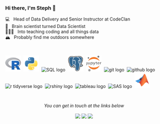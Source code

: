 ### Hi there, I'm Steph 👋


💻 &nbsp; Head of Data Delivery and Senior Instructor at CodeClan <br>
🧠 &nbsp; Brain scientist turned Data Scientist <br>
👩🏻‍🏫 &nbsp; Into teaching coding and all things data <br>
🏔 &nbsp; Probably find me outdoors somewhere <br>

<br>

<img src="https://github.com/devicons/devicon/blob/master/icons/r/r-original.svg" alt="R logo" width="50" height="50"/>&nbsp; <img src="https://github.com/devicons/devicon/blob/master/icons/python/python-original.svg" alt="python logo" width="50" height="50"/>&nbsp; <img src="https://github.com/stephanieboyle/data_icons/blob/master/icons/SQL/sql-file.svg" alt="SQL logo" width="50" height="50"/>&nbsp; <img src="https://github.com/devicons/devicon/blob/master/icons/postgresql/postgresql-original.svg" alt="postgres logo" width="50" height="50"/>&nbsp; <img src="https://github.com/devicons/devicon/blob/master/icons/jupyter/jupyter-original-wordmark.svg" alt="jupyter logo" width="50" height="50"/>&nbsp; <img src="https://github.com/stephanieboyle/data_icons/blob/master/icons/git/git-logo-small.png" alt="git logo" width="50" height="50"/>&nbsp; <img src="https://github.com/stephanieboyle/data_icons/blob/master/icons/github/octocat.png" alt="github logo" width="50" height="50"/>&nbsp; <img src="https://github.com/stephanieboyle/data_icons/blob/master/icons/r/tidyverse/tidyverse-logo.png" alt="r tidyverse logo" width="50" height="50"/>&nbsp; <img src="https://github.com/stephanieboyle/data_icons/blob/master/icons/r/rshiny/rshiny-logo.png" alt="rshiny logo" width="50" height="50"/>&nbsp; <img src="https://github.com/stephanieboyle/data_icons/blob/master/icons/tableau/tableau-logo.svg" alt="tableau logo" width="50" height="50"/>&nbsp; <img src="https://github.com/stephanieboyle/data_icons/blob/master/icons/SAS/sas-logo-small.png" alt="SAS logo" width="50" height="50"/> &nbsp;<img src="https://github.com/devicons/devicon/blob/master/icons/matlab/matlab-original.svg" alt="matlab logo" width="50" height="50"/>
</center>

<br>

  <p align="center">
    <i>You can get in touch at the links below</i><br><br>
    <a href="https://twitter.com/_stephanieboyle" alt="Twitter logo"><img src="https://github.com/stephanieboyle/data_icons/blob/master/icons/social_icons/twitter-line-green.svg"></a>
    <a href="https://www.linkedin.com/in/stephanieboyle9/" alt="Linkedin-logo"><img src="https://github.com/stephanieboyle/data_icons/blob/master/icons/social_icons/linkedin-box-line.svg"></a>
    <a href="mailto:stephanie.boyle@codeclan.com" alt="Contact me"><img src="https://github.com/stephanieboyle/data_icons/blob/master/icons/social_icons/mail-line.svg"></a>
  </p>



